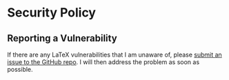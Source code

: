 # Security Policy

## Reporting a Vulnerability

If there are any LaTeX vulnerabilities that I am unaware of, please
[submit an issue to the GitHub repo](https://github.com/paultran47/beamertemplate/issues).
I will then address the problem as soon as possible.
